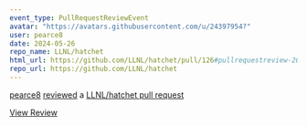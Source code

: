 ```yaml
---
event_type: PullRequestReviewEvent
avatar: "https://avatars.githubusercontent.com/u/24397954?"
user: pearce8
date: 2024-05-26
repo_name: LLNL/hatchet
html_url: https://github.com/LLNL/hatchet/pull/126#pullrequestreview-2079761161
repo_url: https://github.com/LLNL/hatchet
---
```


<a href='https://github.com/pearce8' target='_blank'>pearce8</a> <a href='https://github.com/LLNL/hatchet/pull/126#pullrequestreview-2079761161' target='_blank'>reviewed</a> a <a href='https://github.com/LLNL/hatchet/pull/126' target='_blank'>LLNL/hatchet pull request</a>

<small></small>

<a href='https://github.com/LLNL/hatchet/pull/126#pullrequestreview-2079761161' target='_blank'>View Review</a>